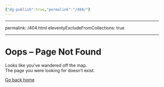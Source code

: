 ```yaml
---
{"dg-publish":true,"permalink":"/404/"}
---
```


---
permalink: /404.html
eleventyExcludeFromCollections: true

---

# Oops – Page Not Found

Looks like you've wandered off the map.  
The page you were looking for doesn’t exist.

[Go back home](/)
